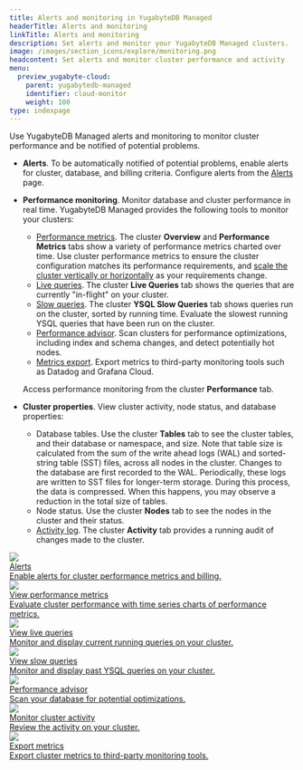 ```yaml
---
title: Alerts and monitoring in YugabyteDB Managed
headerTitle: Alerts and monitoring
linkTitle: Alerts and monitoring
description: Set alerts and monitor your YugabyteDB Managed clusters.
image: /images/section_icons/explore/monitoring.png
headcontent: Set alerts and monitor cluster performance and activity
menu:
  preview_yugabyte-cloud:
    parent: yugabytedb-managed
    identifier: cloud-monitor
    weight: 100
type: indexpage
---
```


Use YugabyteDB Managed alerts and monitoring to monitor cluster performance and be notified of potential problems.

- **Alerts**. To be automatically notified of potential problems, enable alerts for cluster, database, and billing criteria. Configure alerts from the [Alerts](cloud-alerts/) page.
- **Performance monitoring**. Monitor database and cluster performance in real time. YugabyteDB Managed provides the following tools to monitor your clusters:

  - [Performance metrics](overview/). The cluster **Overview** and **Performance Metrics** tabs show a variety of performance metrics charted over time. Use cluster performance metrics to ensure the cluster configuration matches its performance requirements, and [scale the cluster vertically or horizontally](../cloud-clusters/configure-clusters/) as your requirements change.
  - [Live queries](cloud-queries-live/). The cluster **Live Queries** tab shows the queries that are currently "in-flight" on your cluster.
  - [Slow queries](cloud-queries-slow/). The cluster **YSQL Slow  Queries** tab shows queries run on the cluster, sorted by running time. Evaluate the slowest running YSQL queries that have been run on the cluster.
  - [Performance advisor](cloud-advisor/). Scan clusters for performance optimizations, including index and schema changes, and detect potentially hot nodes.
  - [Metrics export](metrics-export/). Export metrics to third-party monitoring tools such as Datadog and Grafana Cloud.

  Access performance monitoring from the cluster **Performance** tab.

- **Cluster properties**. View cluster activity, node status, and database properties:

  - Database tables. Use the cluster **Tables** tab to see the cluster tables, and their database or namespace, and size. Note that table size is calculated from the sum of the write ahead logs (WAL) and sorted-string table (SST) files, across all nodes in the cluster. Changes to the database are first recorded to the WAL. Periodically, these logs are written to SST files for longer-term storage. During this process, the data is compressed. When this happens, you may observe a reduction in the total size of tables.
  - Node status. Use the cluster **Nodes** tab to see the nodes in the cluster and their status.
  - [Activity log](monitor-activity/). The cluster **Activity** tab provides a running audit of changes made to the cluster.

<div class="row">

  <div class="col-12 col-md-6 col-lg-12 col-xl-6">
    <a class="section-link icon-offset" href="cloud-alerts/">
      <div class="head">
        <img class="icon" src="/images/section_icons/explore/monitoring.png" aria-hidden="true" />
        <div class="title">Alerts</div>
      </div>
      <div class="body">
        Enable alerts for cluster performance metrics and billing.
      </div>
    </a>
  </div>

  <div class="col-12 col-md-6 col-lg-12 col-xl-6">
    <a class="section-link icon-offset" href="overview/">
      <div class="head">
        <img class="icon" src="/images/section_icons/explore/high_performance.png" aria-hidden="true" />
        <div class="title">View performance metrics</div>
      </div>
      <div class="body">
        Evaluate cluster performance with time series charts of performance metrics.
      </div>
    </a>
  </div>

  <div class="col-12 col-md-6 col-lg-12 col-xl-6">
    <a class="section-link icon-offset" href="cloud-queries-live/">
      <div class="head">
        <img class="icon" src="/images/section_icons/explore/monitoring.png" aria-hidden="true" />
        <div class="title">View live queries</div>
      </div>
      <div class="body">
        Monitor and display current running queries on your cluster.
      </div>
    </a>
  </div>

  <div class="col-12 col-md-6 col-lg-12 col-xl-6">
    <a class="section-link icon-offset" href="cloud-queries-slow/">
      <div class="head">
        <img class="icon" src="/images/section_icons/explore/monitoring.png" aria-hidden="true" />
        <div class="title">View slow queries</div>
      </div>
      <div class="body">
        Monitor and display past YSQL queries on your cluster.
      </div>
    </a>
  </div>

  <div class="col-12 col-md-6 col-lg-12 col-xl-6">
    <a class="section-link icon-offset" href="cloud-advisor/">
      <div class="head">
        <img class="icon" src="/images/section_icons/manage/diagnostics.png" aria-hidden="true" />
        <div class="title">Performance advisor</div>
      </div>
      <div class="body">
        Scan your database for potential optimizations.
      </div>
    </a>
  </div>

  <div class="col-12 col-md-6 col-lg-12 col-xl-6">
    <a class="section-link icon-offset" href="monitor-activity/">
      <div class="head">
        <img class="icon" src="/images/section_icons/explore/monitoring.png" aria-hidden="true" />
        <div class="title">Monitor cluster activity</div>
      </div>
      <div class="body">
        Review the activity on your cluster.
      </div>
    </a>
  </div>

  <div class="col-12 col-md-6 col-lg-12 col-xl-6">
    <a class="section-link icon-offset" href="metrics-export/">
      <div class="head">
        <img class="icon" src="/images/section_icons/explore/monitoring.png" aria-hidden="true" />
        <div class="title">Export metrics</div>
      </div>
      <div class="body">
        Export cluster metrics to third-party monitoring tools.
      </div>
    </a>
  </div>

</div>
